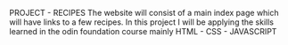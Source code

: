 PROJECT - RECIPES
The website will consist of a main index page 
which will have links to a few recipes.
In this project I will be applying the skills learned 
in the odin foundation course mainly HTML - CSS - JAVASCRIPT
